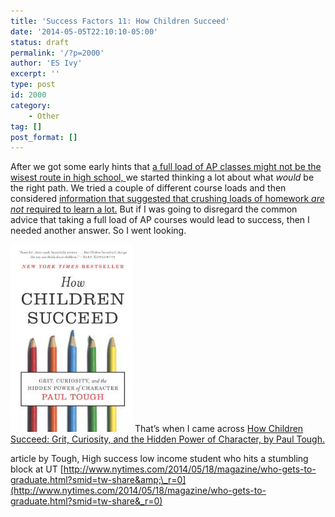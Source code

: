 ```yaml
---
title: 'Success Factors 11: How Children Succeed'
date: '2014-05-05T22:10:10-05:00'
status: draft
permalink: '/?p=2000'
author: 'ES Ivy'
excerpt: ''
type: post
id: 2000
category:
    - Other
tag: []
post_format: []
---
```

After we got some early hints that [a full load of AP classes might not be the wisest route in high school, ](http://192.168.1.34:4945/success-factors-whats-the-best-way-to-guide-your-child-through-high-school-to-be-a-success-in-college-and-in-life/ "Success factors 1: What’s the Best Way to Guide Your Child Through High School to be a Success in College and in Life?")we started thinking a lot about what *would* be the right path. We tried a couple of different course loads and then considered [information that suggested that crushing loads of homework *are not* required to learn a lot.](http://192.168.1.34:4945/?p=1938) But if I was going to disregard the common advice that taking a full load of AP courses would lead to success, then I needed another answer. So I went looking.

[![How Children Succeed 199x300](../uploads/2014/03/How-Children-Succeed-199x300.jpg)](http://www.amazon.com/gp/product/0544104404/ref=as_li_qf_sp_asin_il_tl?ie=UTF8&camp=1789&creative=9325&creativeASIN=0544104404&linkCode=as2&tag=esiv-20 "Buy it on Amazon")That’s when I came across [How Children Succeed: Grit, Curiosity, and the Hidden Power of Character, by Paul Tough.](http://www.amazon.com/gp/product/0544104404/ref=as_li_qf_sp_asin_il_tl?ie=UTF8&camp=1789&creative=9325&creativeASIN=0544104404&linkCode=as2&tag=esiv-20 "Buy it on Amazon")

article by Tough, High success low income student who hits a stumbling block at UT [http://www.nytimes.com/2014/05/18/magazine/who-gets-to-graduate.html?smid=tw-share&amp;\_r=0](http://www.nytimes.com/2014/05/18/magazine/who-gets-to-graduate.html?smid=tw-share&_r=0)